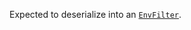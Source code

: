 Expected to deserialize into an [`EnvFilter`](https://docs.rs/tracing-subscriber/latest/tracing_subscriber/filter/struct.EnvFilter.html).

